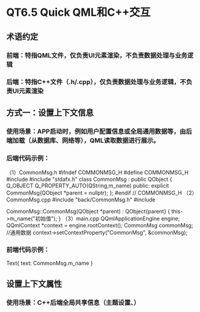 # QT6.5 Quick QML和C++交互

## 术语约定
### 前端：特指QML文件，仅负责UI元素渲染，不负责数据处理与业务逻辑
### 后端：特指C++文件（.h/.cpp），仅负责数据处理与业务逻辑，不负责UI元素渲染

## 方式一：设置上下文信息
### 使用场景：APP启动时，例如用户配置信息或全局通用数据等，由后端加载（从数据库、网络等），QML读取数据进行展示。
### 后端代码示例：
（1）CommonMsg.h
#ifndef COMMONMSG_H
#define COMMONMSG_H
#include <QObject>
#include "stdafx.h"
class CommonMsg : public QObject
{
    Q_OBJECT
    Q_PROPERTY_AUTO(QString,m_name)
public:
    explicit CommonMsg(QObject *parent = nullptr);
};
#endif // COMMONMSG_H
（2）CommonMsg.cpp
#include "back/CommonMsg.h"
#include <QDebug>

CommonMsg::CommonMsg(QObject *parent)
    : QObject{parent}
{
    this->m_name("初始值");
}
（3）main.cpp
QQmlApplicationEngine engine;
QQmlContext *context = engine.rootContext();
CommonMsg commonMsg; //通用数据
context->setContextProperty("CommonMsg", &commonMsg);
### 前端代码示例：
Text{
  text: CommonMsg.m_name
}




## 设置上下文属性
### 使用场景：C++后端全局共享信息（主题设置、）

